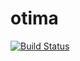 # otima
[![Build Status](https://travis-ci.org/robertoangelodasilvaramos/otima.svg?branch=master)](https://travis-ci.org/robertoangelodasilvaramos/otima)
